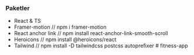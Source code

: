 ### Paketler

- React & TS
- Framer-motion // npm i framer-motion
- React anchor link // npm install react-anchor-link-smooth-scroll
- Heroicons // npm install @heroicons/react
- Tailwind // npm install -D tailwindcss postcss autoprefixer
#   f i t n e s s - a p p  
 
